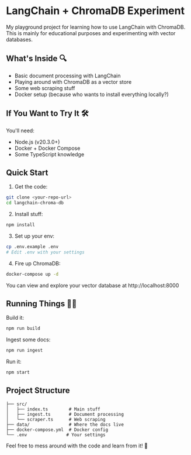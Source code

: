 # LangChain + ChromaDB Experiment

My playground project for learning how to use LangChain with ChromaDB. This is mainly for educational purposes and experimenting with vector databases.

## What's Inside 🔍

- Basic document processing with LangChain
- Playing around with ChromaDB as a vector store
- Some web scraping stuff
- Docker setup (because who wants to install everything locally?)

## If You Want to Try It 🛠️

You'll need:
- Node.js (v20.3.0+)
- Docker + Docker Compose
- Some TypeScript knowledge

## Quick Start

1. Get the code:
```bash
git clone <your-repo-url>
cd langchain-chroma-db
```

2. Install stuff:
```bash
npm install
```

3. Set up your env:
```bash
cp .env.example .env
# Edit .env with your settings
```

4. Fire up ChromaDB:
```bash
docker-compose up -d
```

You can view and explore your vector database at http://localhost:8000

## Running Things 🏃‍♂️

Build it:
```bash
npm run build
```

Ingest some docs:
```bash
npm run ingest
```

Run it:
```bash
npm start
```

## Project Structure

```
├── src/
│   ├── index.ts        # Main stuff
│   ├── ingest.ts       # Document processing
│   └── scraper.ts      # Web scraping
├── data/               # Where the docs live
├── docker-compose.yml  # Docker config
└── .env               # Your settings
```

Feel free to mess around with the code and learn from it! 🧪 